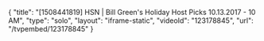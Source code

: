 {
    "title": "[1508441819] HSN | Bill Green's Holiday Host Picks 10.13.2017 - 10 AM",
    "type": "solo",
    "layout": "iframe-static",
    "videoId": "123178845",
    "url": "\/tvpembed\/123178845"
}